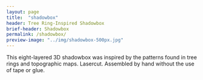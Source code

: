 ```yaml
---
layout: page
title:  "shadowbox"
header: Tree Ring-Inspired Shadowbox
brief-header: Shadowbox
permalink: /shadowbox/
preview-image: "../img/shadowbox-500px.jpg"
---
```


This eight-layered 3D shadowbox was inspired by the patterns found in tree rings and topographic maps. Lasercut. Assembled by hand without the use of tape or glue.
